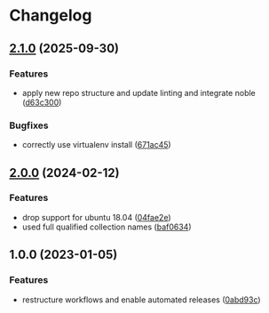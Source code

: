 # Changelog

## [2.1.0](https://github.com/rolehippie/s3cmd/compare/v2.0.0...v2.1.0) (2025-09-30)


### Features

* apply new repo structure and update linting and integrate noble ([d63c300](https://github.com/rolehippie/s3cmd/commit/d63c300ec4b1eb1cfc8108e8757cf4988acbe4d0))


### Bugfixes

* correctly use virtualenv install ([671ac45](https://github.com/rolehippie/s3cmd/commit/671ac45b9e3098802ac72f3985973a6da6cceee3))

## [2.0.0](https://github.com/rolehippie/s3cmd/compare/v1.0.0...v2.0.0) (2024-02-12)


### Features

* drop support for ubuntu 18.04 ([04fae2e](https://github.com/rolehippie/s3cmd/commit/04fae2efa6f4157e211ff49a5aa37edba88e88e3))
* used full qualified collection names ([baf0634](https://github.com/rolehippie/s3cmd/commit/baf063453844dec50ca1a4721d3821aeff48c9ed))

## 1.0.0 (2023-01-05)


### Features

* restructure workflows and enable automated releases ([0abd93c](https://github.com/rolehippie/s3cmd/commit/0abd93c5a3b436f44cd2ba813534921455555b78))
